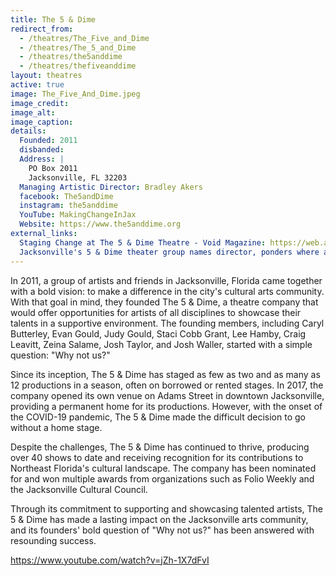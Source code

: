 ```yaml
---
title: The 5 & Dime
redirect_from: 
  - /theatres/The_Five_and_Dime
  - /theatres/The_5_and_Dime
  - /theatres/the5anddime
  - /theatres/thefiveanddime
layout: theatres
active: true
image: The_Five_And_Dime.jpeg
image_credit:
image_alt:
image_caption:
details:
  Founded: 2011
  disbanded:
  Address: |
    PO Box 2011
    Jacksonville, FL 32203
  Managing Artistic Director: Bradley Akers
  facebook: The5andDime
  instagram: the5anddime
  YouTube: MakingChangeInJax
  Website: https://www.the5anddime.org
external_links:
  Staging Change at The 5 & Dime Theatre - Void Magazine: https://web.archive.org/web/20201024211109/https://voidlive.com/staging-change-5-dime-theatre/
  Jacksonville's 5 & Dime theater group names director, ponders where and when next shows will be: https://www.jacksonville.com/story/entertainment/theater/2021/02/02/jacksonvilles-5-dime-theater-group-names-director-ponders-shows/4337544001/
---
```


In 2011, a group of artists and friends in Jacksonville, Florida came together with a bold vision: to make a difference in the city's cultural arts community. With that goal in mind, they founded The 5 & Dime, a theatre company that would offer opportunities for artists of all disciplines to showcase their talents in a supportive environment. The founding members, including Caryl Butterley, Evan Gould, Judy Gould, Staci Cobb Grant, Lee Hamby, Craig Leavitt, Zeina Salame, Josh Taylor, and Josh Waller, started with a simple question: "Why not us?"

Since its inception, The 5 & Dime has staged as few as two and as many as 12 productions in a season, often on borrowed or rented stages. In 2017, the company opened its own venue on Adams Street in downtown Jacksonville, providing a permanent home for its productions. However, with the onset of the COVID-19 pandemic, The 5 & Dime made the difficult decision to go without a home stage.

Despite the challenges, The 5 & Dime has continued to thrive, producing over 40 shows to date and receiving recognition for its contributions to Northeast Florida's cultural landscape. The company has been nominated for and won multiple awards from organizations such as Folio Weekly and the Jacksonville Cultural Council.

Through its commitment to supporting and showcasing talented artists, The 5 & Dime has made a lasting impact on the Jacksonville arts community, and its founders' bold question of "Why not us?" has been answered with resounding success.

https://www.youtube.com/watch?v=jZh-1X7dFvI

<!-- https://www.abouttheartists.com/production_companies/13527-the-5-and-dime-theatre-co-jacksonville-fl -->
